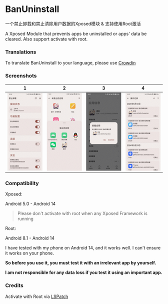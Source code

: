# BanUninstall

一个禁止卸载和禁止清除用户数据的Xposed模块 & 支持使用Root激活

A Xposed Module that prevents apps be uninstalled or apps' data be cleared. Also support activate with root.

### Translations
To translate BanUninstall to your language, please use [Crowdin](https://crowdin.com/project/banuninstall)


### Screenshots
|                     1                      |                    2                     |                    3                     |                    4                     |
|:------------------------------------------:|:----------------------------------------:|:----------------------------------------:|:----------------------------------------:|
|  <img src="screenshots/screenshot1.jpg"/>  | <img src="screenshots/screenshot2.jpg"/> | <img src="screenshots/screenshot3.jpg"/> | <img src="screenshots/screenshot4.jpg"/> |


### Compatibility
Xposed:

Android 5.0 - Android 14

> Please don't activate with root when any Xposed Framework is running

Root:

Android 8.1 - Android 14


I have tested with my phone on Android 14, and it works well. I can't ensure it works on your phone.

**So before you use it, you must test it with an irrelevant app by yourself.**

**I am not responsible for any data loss if you test it using an important app.**

### Credits
Activate with Root via [LSPatch](https://github.com/LSPosed/LSPatch)
